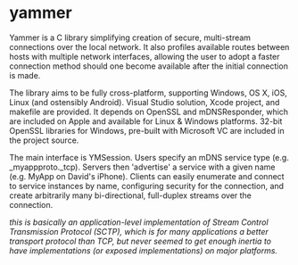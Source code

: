 # yammer

Yammer is a C library simplifying creation of secure, multi-stream connections over the local network. It also profiles available routes between hosts with multiple network interfaces, allowing the user to adopt a faster connection method should one become available after the initial connection is made.

The library aims to be fully cross-platform, supporting Windows, OS X, iOS, Linux (and ostensibly Android). Visual Studio solution, Xcode project, and makefile are provided. It depends on OpenSSL and mDNSResponder, which are included on Apple and available for Linux & Windows platforms. 32-bit OpenSSL libraries for Windows, pre-built with Microsoft VC are included in the project source.

The main interface is YMSession. Users specify an mDNS service type (e.g. _myappproto._tcp). Servers then 'advertise' a service with a given name (e.g. MyApp on David's iPhone). Clients can easily enumerate and connect to service instances by name, configuring security for the connection, and create arbitrarily many bi-directional, full-duplex streams over the connection.

_this is basically an application-level implementation of Stream Control Transmission Protocol (SCTP), which is for many applications a better transport protocol than TCP, but never seemed to get enough inertia to have implementations (or exposed implementations) on major platforms._
